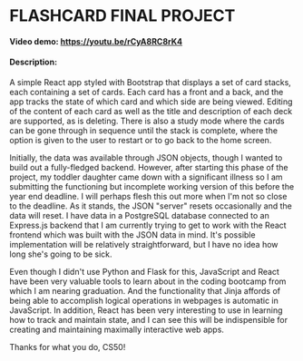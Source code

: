 # FLASHCARD FINAL PROJECT

#### Video demo: https://youtu.be/rCyA8RC8rK4

#### Description: 

A simple React app styled with Bootstrap that displays a set of card stacks, each containing a set of cards. Each card has a front and a back, and the app tracks the state of which card and which side are being viewed. Editing of the content of each card as well as the title and description of each deck are supported, as is deleting. There is also a study mode where the cards can be gone through in sequence until the stack is complete, where the option is given to the user to restart or to go back to the home screen.

Initially, the data was available through JSON objects, though I wanted to build out a fully-fledged backend. However, after starting this phase of the project, my toddler daughter came down with a significant illness so I am submitting the functioning but incomplete working version of this before the year end deadline. I will perhaps flesh this out more when I'm not so close to the deadline. As it stands, the JSON "server" resets occasionally and the data will reset. I have data in a PostgreSQL database connected to an Express.js backend that I am currently trying to get to work with the React frontend which was built with the JSON data in mind. It's possible implementation will be relatively straightforward, but I have no idea how long she's going to be sick.

Even though I didn't use Python and Flask for this, JavaScript and React have been very valuable tools to learn about in the coding bootcamp from which I am nearing graduation. And the functionality that Jinja affords of being able to accomplish logical operations in webpages is automatic in JavaScript. In addition, React has been very interesting to use in learning how to track and maintain state, and I can see this will be indispensible for creating and maintaining maximally interactive web apps.

Thanks for what you do, CS50!